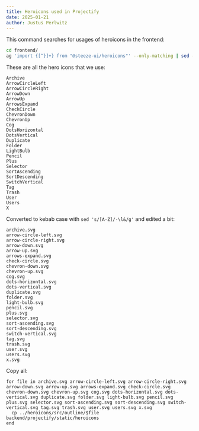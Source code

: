 ```yaml
---
title: Heroicons used in Projectify
date: 2025-01-21
author: Justus Perlwitz
---
```

<!--
SPDX-FileCopyrightText: 2025 JWP Consulting GK

SPDX-License-Identifier: AGPL-3.0-or-later
-->

This command searches for usages of heroicons in the frontend:

```bash
cd frontend/
ag 'import {[^}]+} from "@steeze-ui/heroicons"' --only-matching | sed -n -E 's/src\/.+.svelte:[0-9]+: +([A-Za-z]+),/\1/p' | sort -u
```

These are all the hero icons that we use:

```
Archive
ArrowCircleLeft
ArrowCircleRight
ArrowDown
ArrowUp
ArrowsExpand
CheckCircle
ChevronDown
ChevronUp
Cog
DotsHorizontal
DotsVertical
Duplicate
Folder
LightBulb
Pencil
Plus
Selector
SortAscending
SortDescending
SwitchVertical
Tag
Trash
User
Users
X
```

Converted to kebab case with `sed 's/[A-Z]/-\l&/g'` and edited a bit:

```
archive.svg
arrow-circle-left.svg
arrow-circle-right.svg
arrow-down.svg
arrow-up.svg
arrows-expand.svg
check-circle.svg
chevron-down.svg
chevron-up.svg
cog.svg
dots-horizontal.svg
dots-vertical.svg
duplicate.svg
folder.svg
light-bulb.svg
pencil.svg
plus.svg
selector.svg
sort-ascending.svg
sort-descending.svg
switch-vertical.svg
tag.svg
trash.svg
user.svg
users.svg
x.svg
```

Copy all:

```fish
for file in archive.svg arrow-circle-left.svg arrow-circle-right.svg arrow-down.svg arrow-up.svg arrows-expand.svg check-circle.svg chevron-down.svg chevron-up.svg cog.svg dots-horizontal.svg dots-vertical.svg duplicate.svg folder.svg light-bulb.svg pencil.svg plus.svg selector.svg sort-ascending.svg sort-descending.svg switch-vertical.svg tag.svg trash.svg user.svg users.svg x.svg
  cp ../heroicons/src/outline/$file backend/projectify/static/heroicons
end
```
